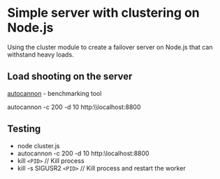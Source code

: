 
# Simple server with clustering on Node.js

Using the cluster module to create a failover server on Node.js that can withstand heavy loads.

## Load shooting on the server

[autocannon](https://www.npmjs.com/package/autocannon) - benchmarking tool

autocannon -c 200 -d 10 http:\\\localhost:8800

## Testing

- node cluster.js
- autocannon -c 200 -d 10 http:\\localhost:8800
- kill `<PID>` // Kill process
- kill -s SIGUSR2 `<PID>` // Kill process and restart the worker
